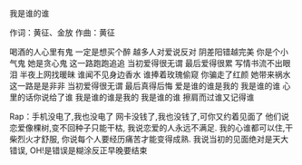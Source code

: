 我是谁的谁

作词：黄征、金放  作曲：黄征

喝酒的人心里有鬼   一定是想买个醉
越多人对爱说反对   阴差阳错越完美
你是个小气鬼  她是贪心鬼
这一路跑跑追追 当初爱得很无谓
最后爱得很累 写情书流不出眼泪
半夜上网找暖昧 谁闻不见身边香水
谁捧着玫瑰偷窥 你骗走了红颜
她带来祸水 这一路是是非非
当初爱得很无谓  最后真得后悔
爱是谁的谁是我的  我是谁的谁
心里的话你说给了谁 我是谁的谁是我的
我是谁的谁 擦肩而过谁又记得谁

Rap：手机没电了,我也没电了
网卡没钱了,我也没钱了,可你又约着见面了
他们说恋爱像棵树,变不回种子只能干枯,
我说恋爱的人永远不满足.
我的心谁都可以住,干柴烈火才舒服,
你说每个人要经历痛苦才能变得成熟.
我说当初的见面绝对是天大错误,
OH!是错误是糊涂反正早晚要结束
